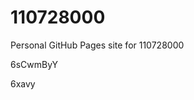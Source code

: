 # 110728000
Personal GitHub Pages site for 110728000










































6sCwmByY

6xavy
